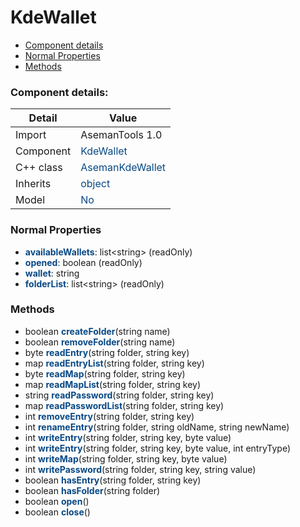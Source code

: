 # KdeWallet

 * [Component details](#component-details)
 * [Normal Properties](#normal-properties)
 * [Methods](#methods)


### Component details:

|Detail|Value|
|------|-----|
|Import|AsemanTools 1.0|
|Component|<font color='#074885'>KdeWallet</font>|
|C++ class|<font color='#074885'>AsemanKdeWallet</font>|
|Inherits|<font color='#074885'>object</font>|
|Model|<font color='#074885'>No</font>|


### Normal Properties

* <font color='#074885'><b>availableWallets</b></font>: list&lt;string&gt; (readOnly)
* <font color='#074885'><b>opened</b></font>: boolean (readOnly)
* <font color='#074885'><b>wallet</b></font>: string
* <font color='#074885'><b>folderList</b></font>: list&lt;string&gt; (readOnly)


### Methods

 * boolean <font color='#074885'><b>createFolder</b></font>(string name)
 * boolean <font color='#074885'><b>removeFolder</b></font>(string name)
 * byte <font color='#074885'><b>readEntry</b></font>(string folder, string key)
 * map <font color='#074885'><b>readEntryList</b></font>(string folder, string key)
 * byte <font color='#074885'><b>readMap</b></font>(string folder, string key)
 * map <font color='#074885'><b>readMapList</b></font>(string folder, string key)
 * string <font color='#074885'><b>readPassword</b></font>(string folder, string key)
 * map <font color='#074885'><b>readPasswordList</b></font>(string folder, string key)
 * int <font color='#074885'><b>removeEntry</b></font>(string folder, string key)
 * int <font color='#074885'><b>renameEntry</b></font>(string folder, string oldName, string newName)
 * int <font color='#074885'><b>writeEntry</b></font>(string folder, string key, byte value)
 * int <font color='#074885'><b>writeEntry</b></font>(string folder, string key, byte value, int entryType)
 * int <font color='#074885'><b>writeMap</b></font>(string folder, string key, byte value)
 * int <font color='#074885'><b>writePassword</b></font>(string folder, string key, string value)
 * boolean <font color='#074885'><b>hasEntry</b></font>(string folder, string key)
 * boolean <font color='#074885'><b>hasFolder</b></font>(string folder)
 * boolean <font color='#074885'><b>open</b></font>()
 * boolean <font color='#074885'><b>close</b></font>()



